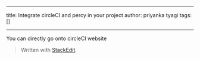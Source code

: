 
---

title: Integrate circleCI and percy in your project
author: priyanka tyagi
tags: []

---

You can directly go onto circleCI website 
> Written with [StackEdit](https://stackedit.io/).
<!--stackedit_data:
eyJoaXN0b3J5IjpbNDEwNDk3NTQ5LC0yMTA4Mzk1NTk1XX0=
-->